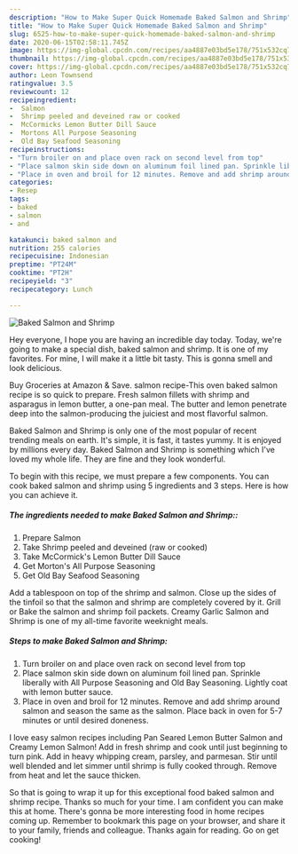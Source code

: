 ```yaml
---
description: "How to Make Super Quick Homemade Baked Salmon and Shrimp"
title: "How to Make Super Quick Homemade Baked Salmon and Shrimp"
slug: 6525-how-to-make-super-quick-homemade-baked-salmon-and-shrimp
date: 2020-06-15T02:58:11.745Z
image: https://img-global.cpcdn.com/recipes/aa4887e03bd5e178/751x532cq70/baked-salmon-and-shrimp-recipe-main-photo.jpg
thumbnail: https://img-global.cpcdn.com/recipes/aa4887e03bd5e178/751x532cq70/baked-salmon-and-shrimp-recipe-main-photo.jpg
cover: https://img-global.cpcdn.com/recipes/aa4887e03bd5e178/751x532cq70/baked-salmon-and-shrimp-recipe-main-photo.jpg
author: Leon Townsend
ratingvalue: 3.5
reviewcount: 12
recipeingredient:
-  Salmon
-  Shrimp peeled and deveined raw or cooked
-  McCormicks Lemon Butter Dill Sauce
-  Mortons All Purpose Seasoning
-  Old Bay Seafood Seasoning
recipeinstructions:
- "Turn broiler on and place oven rack on second level from top"
- "Place salmon skin side down on aluminum foil lined pan. Sprinkle liberally with All Purpose Seasoning and Old Bay Seasoning. Lightly coat with lemon butter sauce."
- "Place in oven and broil for 12 minutes. Remove and add shrimp around salmon and season the same as the salmon. Place back in oven for 5-7 minutes or until desired doneness."
categories:
- Resep
tags:
- baked
- salmon
- and

katakunci: baked salmon and
nutrition: 255 calories
recipecuisine: Indonesian
preptime: "PT24M"
cooktime: "PT2H"
recipeyield: "3"
recipecategory: Lunch

---
```



![Baked Salmon and Shrimp](https://img-global.cpcdn.com/recipes/aa4887e03bd5e178/751x532cq70/baked-salmon-and-shrimp-recipe-main-photo.jpg)

Hey everyone, I hope you are having an incredible day today. Today, we're going to make a special dish, baked salmon and shrimp. It is one of my favorites. For mine, I will make it a little bit tasty. This is gonna smell and look delicious.

Buy Groceries at Amazon &amp; Save. salmon recipe-This oven baked salmon recipe is so quick to prepare. Fresh salmon fillets with shrimp and asparagus in lemon butter, a one-pan meal. The butter and lemon penetrate deep into the salmon-producing the juiciest and most flavorful salmon.

Baked Salmon and Shrimp is only one of the most popular of recent trending meals on earth. It's simple, it is fast, it tastes yummy. It is enjoyed by millions every day. Baked Salmon and Shrimp is something which I've loved my whole life. They are fine and they look wonderful.


To begin with this recipe, we must prepare a few components. You can cook baked salmon and shrimp using 5 ingredients and 3 steps. Here is how you can achieve it.

##### The ingredients needed to make Baked Salmon and Shrimp::

1. Prepare  Salmon
1. Take  Shrimp peeled and deveined (raw or cooked)
1. Take  McCormick&#39;s Lemon Butter Dill Sauce
1. Get  Morton&#39;s All Purpose Seasoning
1. Get  Old Bay Seafood Seasoning


Add a tablespoon on top of the shrimp and salmon. Close up the sides of the tinfoil so that the salmon and shrimp are completely covered by it. Grill or Bake the salmon and shrimp foil packets. Creamy Garlic Salmon and Shrimp is one of my all-time favorite weeknight meals. 

##### Steps to make Baked Salmon and Shrimp:

1. Turn broiler on and place oven rack on second level from top
1. Place salmon skin side down on aluminum foil lined pan. Sprinkle liberally with All Purpose Seasoning and Old Bay Seasoning. Lightly coat with lemon butter sauce.
1. Place in oven and broil for 12 minutes. Remove and add shrimp around salmon and season the same as the salmon. Place back in oven for 5-7 minutes or until desired doneness.


I love easy salmon recipes including Pan Seared Lemon Butter Salmon and Creamy Lemon Salmon! Add in fresh shrimp and cook until just beginning to turn pink. Add in heavy whipping cream, parsley, and parmesan. Stir until well blended and let simmer until shrimp is fully cooked through. Remove from heat and let the sauce thicken. 

So that is going to wrap it up for this exceptional food baked salmon and shrimp recipe. Thanks so much for your time. I am confident you can make this at home. There's gonna be more interesting food in home recipes coming up. Remember to bookmark this page on your browser, and share it to your family, friends and colleague. Thanks again for reading. Go on get cooking!
